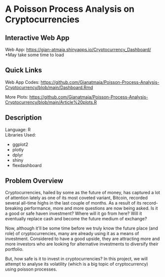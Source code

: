 # A Poisson Process Analysis on Cryptocurrencies

## Interactive Web App
Web App: https://gian-atmaja.shinyapps.io/Cryptocurrency_Dashboard/ 
*May take some time to load

## Quick Links 
Web App Codes: https://github.com/Gianatmaja/Poisson-Process-Analysis-Cryptocurrency/blob/main/Dashboard.Rmd
 
More Plots: https://github.com/Gianatmaja/Poisson-Process-Analysis-Cryptocurrency/blob/main/Article%20plots.R

## Description
Language: R  
Libraries Used: 
- ggplot2 
- plotly
- dplyr 
- shiny
- flexdashboard

## Problem Overview 
Cryptocurrencies, hailed by some as the future of money, has captured a lot of attention lately as one of its most coveted variant, Bitcoin, recorded several all-time highs in the last couple of months. As a result of its record-breaking performance, more and more questions are now being asked. Is it a good or safe haven investment? Where will it go from here? Will it eventually replace cash and become the future medium of exchange?
  
Now, although it'll be some time before we truly know the future place (and role) of cryptocurrencies, many are already using it as a means of investment. Considered to have a good upside, they are attracting more and more investors who are looking for alternative investments to diversify their portfolio.
  
But, how safe is it to invest in cryptocurrencies? In this project, we will attempt to analyse its volatility (which is a big topic of cryptocurrency) using poisson processes.
